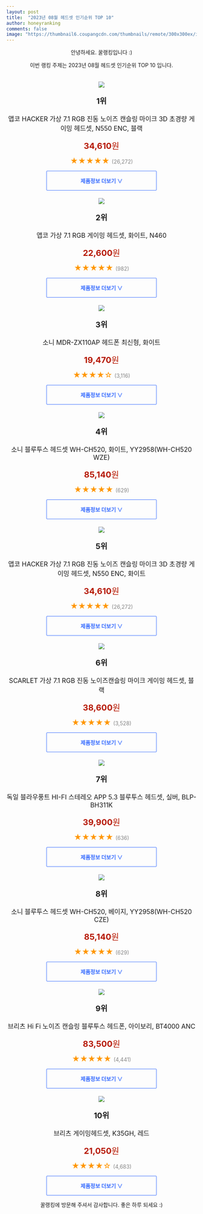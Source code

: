 ```yaml
---
layout: post
title:  "2023년 08월 헤드셋 인기순위 TOP 10"
author: honeyranking
comments: false
image: "https://thumbnail6.coupangcdn.com/thumbnails/remote/300x300ex/image/retail/images/3917879238059030-9b33f757-44d0-48b1-a497-fb6b135d5d7b.jpg"
---
```

<p style="text-align: center;">안녕하세요. 꿀랭킹입니다 :)</p>
<p style="text-align: center;">이번 랭킹 주제는 2023년 08월 헤드셋 인기순위 TOP 10 입니다.</p><center><img src="https://thumbnail6.coupangcdn.com/thumbnails/remote/300x300ex/image/retail/images/3917879238059030-9b33f757-44d0-48b1-a497-fb6b135d5d7b.jpg" style="margin-top:20px" /></center><p style="text-align: center; font-size: 20px"><b>1위</b></p><p style="text-align: center; font-size: 17px">앱코 HACKER 가상 7.1 RGB 진동 노이즈 캔슬링 마이크 3D 초경량 게이밍 헤드셋, N550 ENC, 블랙</p><p style="text-align: center;"><span style="color: #b61800; font-size: 22px;"><b>34,610</b>원</span></p><p style="text-align: center;"><span style="color: #ff9600; font-size: 20px;">★★★★★ </span><span style="color: #878787;">(26,272)</span></p><center><a href="https://www.coupang.com/vp/products/172740098?itemId=3377408563&q=%ED%97%A4%EB%93%9C%EC%85%8B&sourceType=search&searchId=83be958526c0426ebd93675f1479a56f"><div style="font-size: 14px; display: inline-block; padding: 15px 90px; color: #346aff; border-radius: 2px; border: 1px solid #346aff; cursor: pointer;"><b>제품정보 더보기 &or;</b></div></a></center><center><img src="https://thumbnail6.coupangcdn.com/thumbnails/remote/300x300ex/image/rs_quotation_api/gu84dso3/07727f9db76445cb910ae242e4c0da0d.jpg" style="margin-top:20px" /></center><p style="text-align: center; font-size: 20px"><b>2위</b></p><p style="text-align: center; font-size: 17px">앱코 가상 7.1 RGB 게이밍 헤드셋, 화이트, N460</p><p style="text-align: center;"><span style="color: #b61800; font-size: 22px;"><b>22,600</b>원</span></p><p style="text-align: center;"><span style="color: #ff9600; font-size: 20px;">★★★★★ </span><span style="color: #878787;">(982)</span></p><center><a href="https://link.coupang.com/a/5R8v7"><div style="font-size: 14px; display: inline-block; padding: 15px 90px; color: #346aff; border-radius: 2px; border: 1px solid #346aff; cursor: pointer;"><b>제품정보 더보기 &or;</b></div></a></center><center><img src="https://thumbnail9.coupangcdn.com/thumbnails/remote/300x300ex/image/retail/images/9597547873041954-23e4f582-1f9a-4529-8746-f85707374127.jpg" style="margin-top:20px" /></center><p style="text-align: center; font-size: 20px"><b>3위</b></p><p style="text-align: center; font-size: 17px">소니 MDR-ZX110AP 헤드폰 최신형, 화이트</p><p style="text-align: center;"><span style="color: #b61800; font-size: 22px;"><b>19,470</b>원</span></p><p style="text-align: center;"><span style="color: #ff9600; font-size: 20px;">★★★★☆ </span><span style="color: #878787;">(3,116)</span></p><center><a href="https://link.coupang.com/a/5R8wb"><div style="font-size: 14px; display: inline-block; padding: 15px 90px; color: #346aff; border-radius: 2px; border: 1px solid #346aff; cursor: pointer;"><b>제품정보 더보기 &or;</b></div></a></center><center><img src="https://thumbnail6.coupangcdn.com/thumbnails/remote/300x300ex/image/retail/images/4275480964807189-d87f7e0a-5dbf-4df1-833a-9f6de2174704.jpg" style="margin-top:20px" /></center><p style="text-align: center; font-size: 20px"><b>4위</b></p><p style="text-align: center; font-size: 17px">소니 블루투스 헤드셋 WH-CH520, 화이트, YY2958(WH-CH520 WZE)</p><p style="text-align: center;"><span style="color: #b61800; font-size: 22px;"><b>85,140</b>원</span></p><p style="text-align: center;"><span style="color: #ff9600; font-size: 20px;">★★★★★ </span><span style="color: #878787;">(629)</span></p><center><a href="https://link.coupang.com/a/5R8wc"><div style="font-size: 14px; display: inline-block; padding: 15px 90px; color: #346aff; border-radius: 2px; border: 1px solid #346aff; cursor: pointer;"><b>제품정보 더보기 &or;</b></div></a></center><center><img src="https://thumbnail10.coupangcdn.com/thumbnails/remote/300x300ex/image/retail/images/4598366835920271-87389877-33ce-4e53-a52b-69639fa88bbe.jpg" style="margin-top:20px" /></center><p style="text-align: center; font-size: 20px"><b>5위</b></p><p style="text-align: center; font-size: 17px">앱코 HACKER 가상 7.1 RGB 진동 노이즈 캔슬링 마이크 3D 초경량 게이밍 헤드셋, N550 ENC, 화이트</p><p style="text-align: center;"><span style="color: #b61800; font-size: 22px;"><b>34,610</b>원</span></p><p style="text-align: center;"><span style="color: #ff9600; font-size: 20px;">★★★★★ </span><span style="color: #878787;">(26,272)</span></p><center><a href="https://www.coupang.com/vp/products/172740098?itemId=5465388383&q=%ED%97%A4%EB%93%9C%EC%85%8B&sourceType=search&searchId=83be958526c0426ebd93675f1479a56f"><div style="font-size: 14px; display: inline-block; padding: 15px 90px; color: #346aff; border-radius: 2px; border: 1px solid #346aff; cursor: pointer;"><b>제품정보 더보기 &or;</b></div></a></center><center><img src="https://thumbnail10.coupangcdn.com/thumbnails/remote/300x300ex/image/retail/images/2545345757473034-926184cd-d55b-47d9-83ce-81eefb8e4a87.jpg" style="margin-top:20px" /></center><p style="text-align: center; font-size: 20px"><b>6위</b></p><p style="text-align: center; font-size: 17px">SCARLET 가상 7.1 RGB 진동 노이즈캔슬링 마이크 게이밍 헤드셋, 블랙</p><p style="text-align: center;"><span style="color: #b61800; font-size: 22px;"><b>38,600</b>원</span></p><p style="text-align: center;"><span style="color: #ff9600; font-size: 20px;">★★★★★ </span><span style="color: #878787;">(3,528)</span></p><center><a href="https://link.coupang.com/a/5R8wd"><div style="font-size: 14px; display: inline-block; padding: 15px 90px; color: #346aff; border-radius: 2px; border: 1px solid #346aff; cursor: pointer;"><b>제품정보 더보기 &or;</b></div></a></center><center><img src="https://thumbnail8.coupangcdn.com/thumbnails/remote/300x300ex/image/vendor_inventory/48b5/7518bcfb02f615d26f0f170d0750848ec4f04b245036eba0ed04c6a9b177.jpg" style="margin-top:20px" /></center><p style="text-align: center; font-size: 20px"><b>7위</b></p><p style="text-align: center; font-size: 17px">독일 블라우풍트 HI-FI 스테레오 APP 5.3 블루투스 헤드셋, 실버, BLP-BH311K</p><p style="text-align: center;"><span style="color: #b61800; font-size: 22px;"><b>39,900</b>원</span></p><p style="text-align: center;"><span style="color: #ff9600; font-size: 20px;">★★★★★ </span><span style="color: #878787;">(636)</span></p><center><a href="https://link.coupang.com/a/5R8we"><div style="font-size: 14px; display: inline-block; padding: 15px 90px; color: #346aff; border-radius: 2px; border: 1px solid #346aff; cursor: pointer;"><b>제품정보 더보기 &or;</b></div></a></center><center><img src="https://thumbnail7.coupangcdn.com/thumbnails/remote/300x300ex/image/rs_quotation_api/wmstnnxz/e019a1cee4844f60afc89c4fcedce9c4.jpg" style="margin-top:20px" /></center><p style="text-align: center; font-size: 20px"><b>8위</b></p><p style="text-align: center; font-size: 17px">소니 블루투스 헤드셋 WH-CH520, 베이지, YY2958(WH-CH520 CZE)</p><p style="text-align: center;"><span style="color: #b61800; font-size: 22px;"><b>85,140</b>원</span></p><p style="text-align: center;"><span style="color: #ff9600; font-size: 20px;">★★★★★ </span><span style="color: #878787;">(629)</span></p><center><a href="https://link.coupang.com/a/5R8wf"><div style="font-size: 14px; display: inline-block; padding: 15px 90px; color: #346aff; border-radius: 2px; border: 1px solid #346aff; cursor: pointer;"><b>제품정보 더보기 &or;</b></div></a></center><center><img src="https://thumbnail6.coupangcdn.com/thumbnails/remote/300x300ex/image/vendor_inventory/1e50/014fe3509a71d96271cd6abe51fc23a72a249a382029820c5c7b29659c6d.jpg" style="margin-top:20px" /></center><p style="text-align: center; font-size: 20px"><b>9위</b></p><p style="text-align: center; font-size: 17px">브리츠 Hi Fi 노이즈 캔슬링 블루투스 헤드폰, 아이보리, BT4000 ANC</p><p style="text-align: center;"><span style="color: #b61800; font-size: 22px;"><b>83,500</b>원</span></p><p style="text-align: center;"><span style="color: #ff9600; font-size: 20px;">★★★★★ </span><span style="color: #878787;">(4,441)</span></p><center><a href="https://link.coupang.com/a/5R8wg"><div style="font-size: 14px; display: inline-block; padding: 15px 90px; color: #346aff; border-radius: 2px; border: 1px solid #346aff; cursor: pointer;"><b>제품정보 더보기 &or;</b></div></a></center><center><img src="https://thumbnail7.coupangcdn.com/thumbnails/remote/300x300ex/image/product/image/vendoritem/2017/10/24/3289416219/f5d1466e-42bf-4f89-9bd1-62660b4e42c4.jpg" style="margin-top:20px" /></center><p style="text-align: center; font-size: 20px"><b>10위</b></p><p style="text-align: center; font-size: 17px">브리츠 게이밍헤드셋, K35GH, 레드</p><p style="text-align: center;"><span style="color: #b61800; font-size: 22px;"><b>21,050</b>원</span></p><p style="text-align: center;"><span style="color: #ff9600; font-size: 20px;">★★★★☆ </span><span style="color: #878787;">(4,683)</span></p><center><a href="https://link.coupang.com/a/5R8wh"><div style="font-size: 14px; display: inline-block; padding: 15px 90px; color: #346aff; border-radius: 2px; border: 1px solid #346aff; cursor: pointer;"><b>제품정보 더보기 &or;</b></div></a></center><p style="text-align: center;">꿀랭킹에 방문해 주셔서 감사합니다. 좋은 하루 되세요 :)</p>